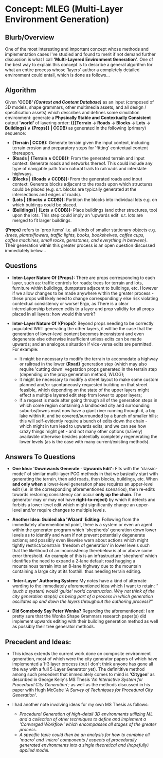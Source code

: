 # Concept: MLEG (Multi-Layer Environment Generation)

## Blurb/Overview

One of the most interesting and important concept whose methods and implementation cases I've studied and found to merit if not demand further discussion is what I call **'Multi-Layered Environment Generation'**. One of the best way to explain this concept is to describe a general algorithm for what an entire process whose 'layers' author a completely detailed environment could entail, which is done as follows...

## Algorithm

Given **'CCDB' *(Context and Content Database)*** as an input (composed of 3D models, shape grammars, other multimedia assets, and all design / specification assets) which describes and defines some simulation environment: generate a **Physically Stable and Contextually Consistent** output **'world'** of layering order: **({{Terrain → Roads → Blocks → Lots → Buildings} ∧ {Props}} | CCDB)** as generated in the following (primary) sequence:

* **(Terrain | CCDB):** Generate terrain given the input context, including terrain erosion and preparatory steps for 'fitting' contextual content thereupon.
* **(Roads | {Terrain ∧ CCDB}):** From the generated terrain and input context: Generate roads and networks thereof. This could include any type of navigable path from natural trails to railroads and interstate highways.
* **(Blocks | {Roads ∧ CCDB}):** From the generated roads and input context: Generate blocks adjacent to the roads upon which structures could be placed (e.g. s.t. blocks are typically generated at the intersections and edges of roads).
* **(Lots | {Blocks ∧ CCDB}):** Partition the blocks into individual lots e.g. on which buldings could be placed.
* **(Buildings] | {Lots ∧ CCDB}):** Place buildings (and other structures, too) upon the lots. This step could imply an 'upwards edit' s.t. lots are merged to fit larger buildings.

**{Props}** refers to 'prop items' i.e. all kinds of smaller stationary objects e.g. *{trees, plants/flowers, traffic lights, books, bookshelves, coffee cups, coffee machines, small rocks, gemstones, and everything in between}*. Their generation within this greater process is an open question discussed immediately below...

## Questions

* **Inter-Layer Nature Of {Props}:** There are props corresponding to each layer, such as: traffic controls for roads; trees for terrain and lots, furniture within buildings, dumpsters adjacent to buildings, etc. However if we allow changes to be made anywhere within the greater process - these props will likely need to change correspondingly else risk violating contextual consistency or worse! Ergo, as There is a clear interrelationship between edits to a layer and prop validity for all props placed in all layers: how would this work?

* **Inter-Layer Nature Of !{Props}:** Beyond props needing to be correctly populated WRT generating the other layers, it will be the case that the generation of lower-level content becomes inconsistent and even degenerate else otherwise insufficient unless edits can be made upwards; and an analogous situation if vice-versa edits are permitted. For example:
  * It might be necessary to modify the terrain to accomodate a highway or railroad in the lower **{Road}** generation step (which may also require 'cutting down' vegetation props generated in the terrain step (depending on the prop generation method, WLOG);
  * It might be necessary to modify a street layout to make some custom planned and/or spontaneously requested building on that street feasible, which depending on the state of the upper layers might effect a multiple layered edit step from lower to upper layers;
  * If a request is made after going through all of the generation steps in which come region containing a landlocked city and surrounding suburbs/towns must now have a giant river running through it, a big lake within it, and be covered/surrounded by a bunch of smaller hills: this will self-evidently require a bunch of edits down the chain - which might in turn lead to upwards edits; and we can see how crazy things might get - and not many other options (naïvely) availavble otherwise besides potentially completely regenerating the lower levels (as is the case with many current/existing methods).

## Answers To Questions

* **One Idea: 'Downwards Generate - Upwards Edit':** Fits with the 'classic-model' of similar muilti-layer PCG methods in that we basically start with generating the terrain, then add roads, then blocks, buildings, etc. When **and only when** a lower-level generation phase requires an upper-level edit (i.e. in the corresponding aforementioned scenarios), then re-edits towards restoring consistency can occur **only up the chain**. The generator may or may not have **right-to-reject)** by which it detects and forbids a lower level edit which might significantly change an upper-level and/or require changes to multiple levels.

* **Another Idea: Guided aka 'Wizard' Editing:** Following from the immediately aforementioned point, there is a system or even an agent within the generator program which 'shepherds' generation down lower levels as to identify and warn if not prevent potentially degenerate actions; and possibly even likewise warn about actions  which might tightly restrict/constrain 'freedom of generation' in lower levels such that the likelihood of an inconsistency therebelow is at or above some error threshold. An example of this is an infrastructure 'shepherd' which identifies the need to expand a 2-lane default road hugging a mountainous terrain into an 8-lane highway due to the mountain containing a large city at its foothill: thus needing terrain editing.

* **'Inter-Layer' Authoring System:** My notes have a kind of alternate wording to the immediately aforementioned idea which I want to retain: *"(such a system) would 'guide' world construction. Why not think of the city generation step(s) as being part of a process in which generation oscillates up and down the layers throughout the authoring process?"*

* **Did Somebody Say Peter Wonka?** Regarding the aforementioned: I am pretty sure that the Wonka Shape Grammars research paper(s) did implement upwards editing with their building generation method as well as possibly their tree generator methods.

## Precedent and Ideas:

* This ideas extends the current work done on composite environment generation, most of which were the city generator papers of which have implemented a 1-3 layer process (but I don't think anyone has gone all the way with a full 5-Layer Generator yet). The definititive method among such precedent that immediately comes to mind is **'Citygen'** as described in George Kelly's MS Thesis *'An Interactive System for Procedural City Generation'*; as well as the methods discussed in his paper with Hugh McCabe *'A Survey of Techniques for Procedural City Generation'*.

* I had another note involving ideas for my own MS Thesis as follows:
  * *Procedural Generation of high-detail 3D environments utilizing ML and a collection of other techniques to define and implement a 'Converged Workflow' which encompasses all stages of the greater process.*
  * *A specific topic could then be an analysis for how to combine all 'macro' and 'micro' components / aspects of procedurally generated environments into a single theoretical and (hopefully) applied model.*
